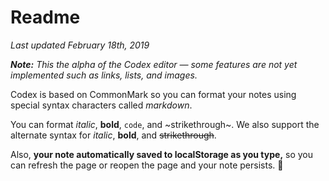# Readme

_Last updated February 18th, 2019_

_**Note:** This the alpha of the Codex editor — some features are not yet implemented such as links, lists, and images._

Codex is based on CommonMark so you can format your notes using special syntax characters called _markdown_.

You can format _italic_, **bold**, `code`, and ~strikethrough~. We also support the alternate syntax for *italic*, __bold__, and ~~strikethrough~~.

Also, **your note automatically saved to localStorage as you type,** so you can refresh the page or reopen the page and your note persists. 🎉
